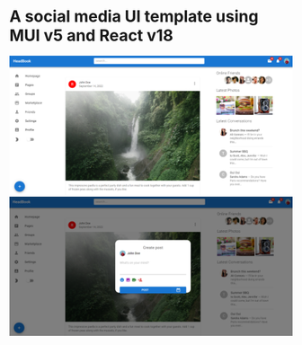 <!-- [Screen shot1](./assets/headbook0.png/?raw=true "Title")
[Screen shot2](./assets/headbook1.png/?raw=true "Title") -->

<h1>A social media UI template using MUI v5 and React v18</h1>

<img src="./assets/headbook0.png/?raw=true " alt="Alt text" title="Optional title">
<img src="./assets/headbook1.png/?raw=true " alt="Alt text" title="Optional title">
